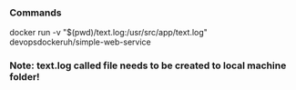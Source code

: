 ### Commands
docker run -v "$(pwd)/text.log:/usr/src/app/text.log" devopsdockeruh/simple-web-service

### Note: text.log called file needs to be created to local machine folder!